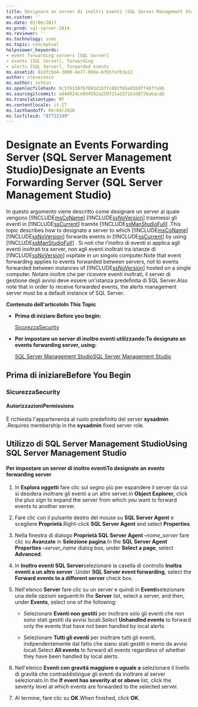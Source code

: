 ```yaml
---
title: Designare un server di inoltri eventi (SQL Server Management Studio) | Microsoft Docs
ms.custom: ''
ms.date: 03/06/2017
ms.prod: sql-server-2014
ms.reviewer: ''
ms.technology: ssms
ms.topic: conceptual
helpviewer_keywords:
- event forwarding servers [SQL Server]
- events [SQL Server], forwarding
- alerts [SQL Server], forwarded events
ms.assetid: 81dfcbe4-3000-4e77-99de-bf85fef63a12
author: stevestein
ms.author: sstein
ms.openlocfilehash: bc5f01507bf893d1bffc682f65a01b9ff48ffa9b
ms.sourcegitcommit: ad4d92dce894592a259721a1571b1d8736abacdb
ms.translationtype: MT
ms.contentlocale: it-IT
ms.lasthandoff: 08/04/2020
ms.locfileid: "87722199"
---
```

# <a name="designate-an-events-forwarding-server-sql-server-management-studio"></a><span data-ttu-id="63fe8-102">Designate an Events Forwarding Server (SQL Server Management Studio)</span><span class="sxs-lookup"><span data-stu-id="63fe8-102">Designate an Events Forwarding Server (SQL Server Management Studio)</span></span>
  <span data-ttu-id="63fe8-103">In questo argomento viene descritto come designare un server al quale vengono [!INCLUDE[msCoName](../../includes/msconame-md.md)] [!INCLUDE[ssNoVersion](../../includes/ssnoversion-md.md)] trasmessi gli eventi in [!INCLUDE[ssCurrent](../../includes/sscurrent-md.md)] tramite [!INCLUDE[ssManStudioFull](../../includes/ssmanstudiofull-md.md)] .</span><span class="sxs-lookup"><span data-stu-id="63fe8-103">This topic describes how to designate a server to which [!INCLUDE[msCoName](../../includes/msconame-md.md)] [!INCLUDE[ssNoVersion](../../includes/ssnoversion-md.md)] forwards events in [!INCLUDE[ssCurrent](../../includes/sscurrent-md.md)] by using [!INCLUDE[ssManStudioFull](../../includes/ssmanstudiofull-md.md)] .</span></span> <span data-ttu-id="63fe8-104">Si noti che l'inoltro di eventi si applica agli eventi inoltrati tra server, non agli eventi inoltrati tra istanze di [!INCLUDE[ssNoVersion](../../includes/ssnoversion-md.md)] ospitate in un singolo computer.</span><span class="sxs-lookup"><span data-stu-id="63fe8-104">Note that event forwarding applies to events forwarded between servers, not to events forwarded between instances of [!INCLUDE[ssNoVersion](../../includes/ssnoversion-md.md)] hosted on a single computer.</span></span> <span data-ttu-id="63fe8-105">Notare inoltre che per ricevere eventi inoltrati, il server di gestione degli avvisi deve essere un'istanza predefinita di SQL Server.</span><span class="sxs-lookup"><span data-stu-id="63fe8-105">Also note that in order to receive forwarded events, the alerts management server must be a default instance of SQL Server.</span></span>  
  
 <span data-ttu-id="63fe8-106">**Contenuto dell'articolo**</span><span class="sxs-lookup"><span data-stu-id="63fe8-106">**In This Topic**</span></span>  
  
-   <span data-ttu-id="63fe8-107">**Prima di iniziare:**</span><span class="sxs-lookup"><span data-stu-id="63fe8-107">**Before you begin:**</span></span>  
  
     [<span data-ttu-id="63fe8-108">Sicurezza</span><span class="sxs-lookup"><span data-stu-id="63fe8-108">Security</span></span>](#Security)  
  
-   <span data-ttu-id="63fe8-109">**Per impostare un server di inoltro eventi utilizzando:**</span><span class="sxs-lookup"><span data-stu-id="63fe8-109">**To designate an events forwarding server, using:**</span></span>  
  
     [<span data-ttu-id="63fe8-110">SQL Server Management Studio</span><span class="sxs-lookup"><span data-stu-id="63fe8-110">SQL Server Management Studio</span></span>](#SSMSProcedure)  
  
##  <a name="before-you-begin"></a><a name="BeforeYouBegin"></a> <span data-ttu-id="63fe8-111">Prima di iniziare</span><span class="sxs-lookup"><span data-stu-id="63fe8-111">Before You Begin</span></span>  
  
###  <a name="security"></a><a name="Security"></a> <span data-ttu-id="63fe8-112">Sicurezza</span><span class="sxs-lookup"><span data-stu-id="63fe8-112">Security</span></span>  
  
####  <a name="permissions"></a><a name="Permissions"></a> <span data-ttu-id="63fe8-113">Autorizzazioni</span><span class="sxs-lookup"><span data-stu-id="63fe8-113">Permissions</span></span>  
 <span data-ttu-id="63fe8-114">È richiesta l'appartenenza al ruolo predefinito del server **sysadmin** .</span><span class="sxs-lookup"><span data-stu-id="63fe8-114">Requires membership in the **sysadmin** fixed server role.</span></span>  
  
##  <a name="using-sql-server-management-studio"></a><a name="SSMSProcedure"></a> <span data-ttu-id="63fe8-115">Utilizzo di SQL Server Management Studio</span><span class="sxs-lookup"><span data-stu-id="63fe8-115">Using SQL Server Management Studio</span></span>  
  
#### <a name="to-designate-an-events-forwarding-server"></a><span data-ttu-id="63fe8-116">Per impostare un server di inoltro eventi</span><span class="sxs-lookup"><span data-stu-id="63fe8-116">To designate an events forwarding server</span></span>  
  
1.  <span data-ttu-id="63fe8-117">In **Esplora oggetti** fare clic sul segno più per espandere il server da cui si desidera inoltrare gli eventi a un altro server.</span><span class="sxs-lookup"><span data-stu-id="63fe8-117">In **Object Explorer,** click the plus sign to expand the server from which you want to forward events to another server.</span></span>  
  
2.  <span data-ttu-id="63fe8-118">Fare clic con il pulsante destro del mouse su **SQL Server Agent** e scegliere **Proprietà**.</span><span class="sxs-lookup"><span data-stu-id="63fe8-118">Right-click **SQL Server Agent** and select **Properties**.</span></span>  

3.  <span data-ttu-id="63fe8-119">Nella finestra di dialogo **Proprietà SQL Server Agent -**_nome_server_ fare clic su **Avanzate** in **Selezione pagina**.</span><span class="sxs-lookup"><span data-stu-id="63fe8-119">In the **SQL Server Agent Properties -**_server_name_ dialog box, under **Select a page**, select **Advanced**.</span></span>  

4.  <span data-ttu-id="63fe8-120">In **Inoltro eventi SQL Server**selezionare la casella di controllo **Inoltra eventi a un altro server** .</span><span class="sxs-lookup"><span data-stu-id="63fe8-120">Under **SQL Server event forwarding**, select the **Forward events to a different server** check box.</span></span>  
  
5.  <span data-ttu-id="63fe8-121">Nell'elenco **Server** fare clic su un server e quindi in **Eventi**selezionare una delle opzioni seguenti:</span><span class="sxs-lookup"><span data-stu-id="63fe8-121">In the **Server** list, select a server, and then, under **Events**, select one of the following:</span></span>  
  
    -   <span data-ttu-id="63fe8-122">Selezionare **Eventi non gestiti** per inoltrare solo gli eventi che non sono stati gestiti da avvisi locali.</span><span class="sxs-lookup"><span data-stu-id="63fe8-122">Select **Unhandled events** to forward only the events that have not been handled by local alerts.</span></span>  
  
    -   <span data-ttu-id="63fe8-123">Selezionare **Tutti gli eventi** per inoltrare tutti gli eventi, indipendentemente dal fatto che siano stati gestiti o meno da avvisi locali.</span><span class="sxs-lookup"><span data-stu-id="63fe8-123">Select **All events** to forward all events regardless of whether they have been handled by local alerts.</span></span>  
  
6.  <span data-ttu-id="63fe8-124">Nell'elenco **Eventi con gravità maggiore o uguale a** selezionare il livello di gravità che contraddistingue gli eventi da inoltrare al server selezionato.</span><span class="sxs-lookup"><span data-stu-id="63fe8-124">In the **If event has severity at or above** list, click the severity level at which events are forwarded to the selected server.</span></span>  
  
7.  <span data-ttu-id="63fe8-125">Al termine, fare clic su **OK**.</span><span class="sxs-lookup"><span data-stu-id="63fe8-125">When finished, click **OK**.</span></span>  
  
  
